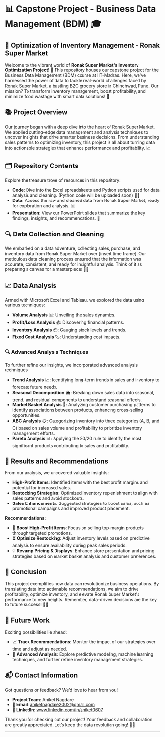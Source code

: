 # 📊 Capstone Project - Business Data Management (BDM) 🎓

## 🛒 Optimization of Inventory Management - Ronak Super Market

Welcome to the vibrant world of **Ronak Super Market's Inventory Optimization Project**! 🚀 This repository houses our capstone project for the Business Data Management (BDM) course at IIT-Madras. Here, we've harnessed the power of data to tackle real-world challenges faced by Ronak Super Market, a bustling B2C grocery store in Chinchwad, Pune. Our mission? To transform inventory management, boost profitability, and minimize food wastage with smart data solutions! 🌟

## 📚 Project Overview

Our journey began with a deep dive into the heart of Ronak Super Market. We applied cutting-edge data management and analysis techniques to uncover insights that drive smarter business decisions. From understanding sales patterns to optimizing inventory, this project is all about turning data into actionable strategies that enhance performance and profitability. 📈

## 🗂️ Repository Contents

Explore the treasure trove of resources in this repository:

- **Code**: Dive into the Excel spreadsheets and Python scripts used for data analysis and cleaning. (Python code will be uploaded soon) 🧑‍💻
- **Data**: Access the raw and cleaned data from Ronak Super Market, ready for exploration and analysis. 📊
- **Presentation**: View our PowerPoint slides that summarize the key findings, insights, and recommendations. 📑

## 🔍 Data Collection and Cleaning

We embarked on a data adventure, collecting sales, purchase, and inventory data from Ronak Super Market over [insert time frame]. Our meticulous data cleaning process ensured that the information was accurate, consistent, and ready for insightful analysis. Think of it as preparing a canvas for a masterpiece! 🧹🎨

## 📈 Data Analysis

Armed with Microsoft Excel and Tableau, we explored the data using various techniques:

- **Volume Analysis** 📊: Unveiling the sales dynamics.
- **Profit/Loss Analysis** 💰: Discovering financial patterns.
- **Inventory Analysis** 📦: Gauging stock levels and trends.
- **Fixed Cost Analysis** 🏷️: Understanding cost impacts.

### 🔍 Advanced Analysis Techniques

To further refine our insights, we incorporated advanced analysis techniques:

- **Trend Analysis** 📈: Identifying long-term trends in sales and inventory to forecast future needs.
- **Seasonal Decomposition** 🌦️: Breaking down sales data into seasonal, trend, and residual components to understand seasonal effects.
- **Market Basket Analysis** 🛒: Analyzing customer purchasing patterns to identify associations between products, enhancing cross-selling opportunities.
- **ABC Analysis** 📋: Categorizing inventory into three categories (A, B, and C) based on sales volume and profitability to prioritize inventory management efforts.
- **Pareto Analysis** 📊: Applying the 80/20 rule to identify the most significant products contributing to sales and profitability.

## 🚀 Results and Recommendations

From our analysis, we uncovered valuable insights:

- **High-Profit Items**: Identified items with the best profit margins and potential for increased sales.
- **Restocking Strategies**: Optimized inventory replenishment to align with sales patterns and avoid stockouts.
- **Sales Enhancements**: Suggested strategies to boost sales, such as promotional campaigns and improved product placement.

**Recommendations:**
- 🎯 **Boost High-Profit Items**: Focus on selling top-margin products through targeted promotions.
- ⏳ **Optimize Restocking**: Adjust inventory levels based on predictive analysis to ensure availability during peak sales periods.
- 💡 **Revamp Pricing & Displays**: Enhance store presentation and pricing strategies based on market basket analysis and customer preferences.

## 🏁 Conclusion

This project exemplifies how data can revolutionize business operations. By translating data into actionable recommendations, we aim to drive profitability, optimize inventory, and elevate Ronak Super Market's performance to new heights. Remember, data-driven decisions are the key to future success! 🌟🚀

## 🚀 Future Work

Exciting possibilities lie ahead:
- 📈 **Track Recommendations**: Monitor the impact of our strategies over time and adjust as needed.
- 🔮 **Advanced Analysis**: Explore predictive modeling, machine learning techniques, and further refine inventory management strategies.

## 📬 Contact Information

Got questions or feedback? We’d love to hear from you!

- **Project Team**: Aniket Nagdare
- **📧 Email**: aniketnagdare2002@gmail.com
- **🔗 LinkedIn**: www.linkedin.com/in/aniket0607

Thank you for checking out our project! Your feedback and collaboration are greatly appreciated. Let’s keep the data revolution going! 🤝🚀

---
